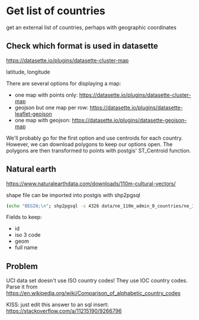 # Get list of countries

get an external list of countries, perhaps with geographic coordinates

## Check which format is used in datasette

https://datasette.io/plugins/datasette-cluster-map

latitude, longitude

There are several options for displaying a map:

- one map with points only: https://datasette.io/plugins/datasette-cluster-map
- geojson but one map per row: https://datasette.io/plugins/datasette-leaflet-geojson
- one map with geojson: https://datasette.io/plugins/datasette-geojson-map

We'll probably go for the first option and use centroids for each country. However, we can download polygons to keep our options open. The polygons are then transformed to points with postgis' ST_Centroid function.

## Natural earth

https://www.naturalearthdata.com/downloads/110m-cultural-vectors/

shape file can be imported into postgis with shp2pgsql

```bash
(echo "BEGIN;\n"; shp2pgsql -s 4326 data/ne_110m_admin_0_countries/ne_110m_admin_0_countries.shp uci_road_raw.countries; echo "\nCOMMIT;") > sqitch/deploy/uci-road-raw/countries.sql
```

Fields to keep:

- id
- iso 3 code
- geom
- full name

## Problem

UCI data set doesn't use ISO country codes! They use IOC country codes.
Parse it from https://en.wikipedia.org/wiki/Comparison_of_alphabetic_country_codes

KISS: just edit this answer to an sql insert: https://stackoverflow.com/a/11215190/9266796